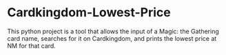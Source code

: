 # Cardkingdom-Lowest-Price
This python project is a tool that allows the input of a Magic: the Gathering card name, searches for it on Cardkingdom, and prints the lowest price at NM for that card.
